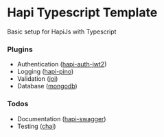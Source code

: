 # Hapi Typescript Template 
Basic setup for HapiJs with Typescript 

### Plugins
- Authentication ([hapi-auth-jwt2](https://github.com/dwyl/hapi-auth-jwt2))
- Logging ([hapi-pino](https://github.com/pinojs/hapi-pino))
- Validation ([joi](https://github.com/sideway/joi))
- Database ([mongodb](https://docs.mongodb.com/manual/tutorial/getting-started/))

### Todos
- Documentation ([hapi-swagger](https://github.com/glennjones/hapi-swagger))
- Testing ([chai](https://github.com/chaijs/chai))

